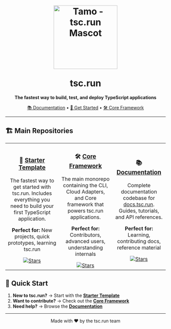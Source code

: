 <h1 align="center">
  <p align="center"><a href="https://docs.tsc.run" target="_blank"><img src="https://tsc.run/tsc-mascot.png" width="200" alt="Tamo - tsc.run Mascot"></a></p>
  tsc.run
</h1>

<p align="center">
  <strong>The fastest way to build, test, and deploy TypeScript applications</strong>
</p>

<p align="center">
  <a href="https://docs.tsc.run">📚 Documentation</a> •
  <a href="https://github.com/tsc-run/tsc.run">🚀 Get Started</a> •
  <a href="https://github.com/tsc-run/monorepo">🛠️ Core Framework</a>
</p>

---

## 🏗️ Main Repositories

<table>
  <tr>
    <td width="33%" align="center">
      <h3>🚀 <a href="https://github.com/tsc-run/tsc.run">Starter Template</a></h3>
      <p>The fastest way to get started with tsc.run. Includes everything you need to build your first TypeScript application.</p>
      <p><strong>Perfect for:</strong> New projects, quick prototypes, learning tsc.run</p>
      <a href="https://github.com/tsc-run/tsc.run">
        <img src="https://img.shields.io/github/stars/tsc-run/tsc.run?style=social" alt="Stars">
      </a>
    </td>
    <td width="33%" align="center">
      <h3>🛠️ <a href="https://github.com/tsc-run/monorepo">Core Framework</a></h3>
      <p>The main monorepo containing the CLI, Cloud Adapters, and Core framework that powers tsc.run applications.</p>
      <p><strong>Perfect for:</strong> Contributors, advanced users, understanding internals</p>
      <a href="https://github.com/tsc-run/monorepo">
        <img src="https://img.shields.io/github/stars/tsc-run/monorepo?style=social" alt="Stars">
      </a>
    </td>
    <td width="33%" align="center">
      <h3>📚 <a href="https://github.com/tsc-run/website">Documentation</a></h3>
      <p>Complete documentation codebase for <a href="https://docs.tsc.run">docs.tsc.run</a>. Guides, tutorials, and API references.</p>
      <p><strong>Perfect for:</strong> Learning, contributing docs, reference material</p>
      <a href="https://github.com/tsc-run/website">
        <img src="https://img.shields.io/github/stars/tsc-run/website?style=social" alt="Stars">
      </a>
    </td>
  </tr>
</table>

## 🎯 Quick Start

1. **New to tsc.run?** → Start with the [**Starter Template**](https://github.com/tsc-run/tsc.run)
2. **Want to contribute?** → Check out the [**Core Framework**](https://github.com/tsc-run/monorepo)
3. **Need help?** → Browse the [**Documentation**](https://tsc.run)

---

<p align="center">
  Made with ❤️ by the tsc.run team
</p>
